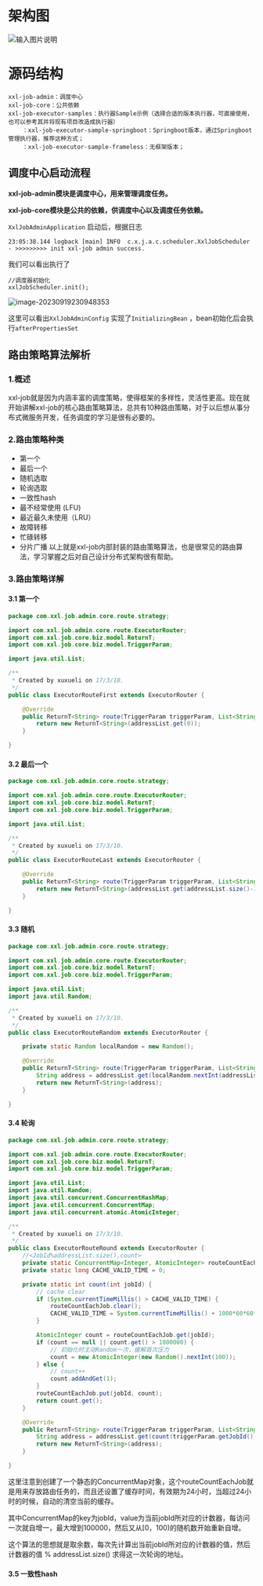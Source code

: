 # 架构图

![输入图片说明](images/XXL-JOB%E6%BA%90%E7%A0%81%E8%A7%A3%E6%9E%90/img_Qohm.png)

# 源码结构

```
xxl-job-admin：调度中心
xxl-job-core：公共依赖
xxl-job-executor-samples：执行器Sample示例（选择合适的版本执行器，可直接使用，也可以参考其并将现有项目改造成执行器）
    ：xxl-job-executor-sample-springboot：Springboot版本，通过Springboot管理执行器，推荐这种方式；
    ：xxl-job-executor-sample-frameless：无框架版本；
```

## 调度中心启动流程

**xxl-job-admin模块是调度中心，用来管理调度任务。**

**xxl-job-core模块是公共的依赖，供调度中心以及调度任务依赖。**

`XxlJobAdminApplication` 启动后，根据日志

```
23:05:38.144 logback [main] INFO  c.x.j.a.c.scheduler.XxlJobScheduler - >>>>>>>>> init xxl-job admin success.
```

我们可以看出执行了

```
//调度器初始化
xxlJobScheduler.init();
```

![image-20230919230948353](images/XXL-JOB%E6%BA%90%E7%A0%81%E8%A7%A3%E6%9E%90/image-20230919230948353.png)

这里可以看出`XxlJobAdminConfig` 实现了`InitializingBean` ，bean初始化后会执行`afterPropertiesSet`

## 路由策略算法解析

### 1.概述

xxl-job就是因为内涵丰富的调度策略，使得框架的多样性，灵活性更高。现在就开始讲解xxl-job的核心路由策略算法，总共有10种路由策略，对于以后想从事分布式微服务开发，任务调度的学习是很有必要的。

### 2.路由策略种类

- 第一个
- 最后一个
- 随机选取
- 轮询选取
- 一致性hash
- 最不经常使用 (LFU)
- 最近最久未使用（LRU）
- 故障转移
- 忙碌转移
- 分片广播 
以上就是xxl-job内部封装的路由策略算法，也是很常见的路由算法，学习掌握之后对自己设计分布式架构很有帮助。

### 3.路由策略详解

#### 3.1 第一个

```java
package com.xxl.job.admin.core.route.strategy;

import com.xxl.job.admin.core.route.ExecutorRouter;
import com.xxl.job.core.biz.model.ReturnT;
import com.xxl.job.core.biz.model.TriggerParam;

import java.util.List;

/**
 * Created by xuxueli on 17/3/10.
 */
public class ExecutorRouteFirst extends ExecutorRouter {

    @Override
    public ReturnT<String> route(TriggerParam triggerParam, List<String> addressList){
        return new ReturnT<String>(addressList.get(0));
    }

}
```

#### 3.2 最后一个

```java
package com.xxl.job.admin.core.route.strategy;

import com.xxl.job.admin.core.route.ExecutorRouter;
import com.xxl.job.core.biz.model.ReturnT;
import com.xxl.job.core.biz.model.TriggerParam;

import java.util.List;

/**
 * Created by xuxueli on 17/3/10.
 */
public class ExecutorRouteLast extends ExecutorRouter {

    @Override
    public ReturnT<String> route(TriggerParam triggerParam, List<String> addressList) {
        return new ReturnT<String>(addressList.get(addressList.size()-1));
    }

}
```

#### 3.3 随机

```java
package com.xxl.job.admin.core.route.strategy;

import com.xxl.job.admin.core.route.ExecutorRouter;
import com.xxl.job.core.biz.model.ReturnT;
import com.xxl.job.core.biz.model.TriggerParam;

import java.util.List;
import java.util.Random;

/**
 * Created by xuxueli on 17/3/10.
 */
public class ExecutorRouteRandom extends ExecutorRouter {

    private static Random localRandom = new Random();

    @Override
    public ReturnT<String> route(TriggerParam triggerParam, List<String> addressList) {
        String address = addressList.get(localRandom.nextInt(addressList.size()));//随机选取
        return new ReturnT<String>(address);
    }

}
```

#### 3.4 轮询

```java
package com.xxl.job.admin.core.route.strategy;

import com.xxl.job.admin.core.route.ExecutorRouter;
import com.xxl.job.core.biz.model.ReturnT;
import com.xxl.job.core.biz.model.TriggerParam;

import java.util.List;
import java.util.Random;
import java.util.concurrent.ConcurrentHashMap;
import java.util.concurrent.ConcurrentMap;
import java.util.concurrent.atomic.AtomicInteger;

/**
 * Created by xuxueli on 17/3/10.
 */
public class ExecutorRouteRound extends ExecutorRouter {
    //<JobId%addressList.size(),count>
    private static ConcurrentMap<Integer, AtomicInteger> routeCountEachJob = new ConcurrentHashMap<>();
    private static long CACHE_VALID_TIME = 0;

    private static int count(int jobId) {
        // cache clear
        if (System.currentTimeMillis() > CACHE_VALID_TIME) {
            routeCountEachJob.clear();
            CACHE_VALID_TIME = System.currentTimeMillis() + 1000*60*60*24;
        }

        AtomicInteger count = routeCountEachJob.get(jobId);
        if (count == null || count.get() > 1000000) {
            // 初始化时主动Random一次，缓解首次压力
            count = new AtomicInteger(new Random().nextInt(100));
        } else {
            // count++
            count.addAndGet(1);
        }
        routeCountEachJob.put(jobId, count);
        return count.get();
    }

    @Override
    public ReturnT<String> route(TriggerParam triggerParam, List<String> addressList) {
        String address = addressList.get(count(triggerParam.getJobId())%addressList.size());
        return new ReturnT<String>(address);
    }

}
```

这里注意到创建了一个静态的ConcurrentMap对象，这个routeCountEachJob就是用来存放路由任务的，而且还设置了缓存时间，有效期为24小时，当超过24小时的时候，自动的清空当前的缓存。

其中ConcurrentMap的key为jobId，value为当前jobId所对应的计数器，每访问一次就自增一，最大增到100000，然后又从[0，100)的随机数开始重新自增。

这个算法的思想就是取余数，每次先计算出当前jobId所对应的计数器的值，然后 计数器的值 % addressList.size() 求得这一次轮询的地址。


#### 3.5 一致性hash
